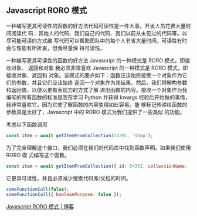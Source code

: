 ## Javascript RORO 模式

一种编写更具可读性的函数的好方法代码可读性是一件大事。开发人员花费大量时间阅读代
码：其他人的代码、我们自己的代码、我们以前从未见过的代码等。以尽可能可读的方式编
写代码可以帮助团队中的每个人节省大量时间。可读性有时会与性能有所折衷，但我尽量保
持可读性。

一种编写更具可读性的函数的好方法 Javascript 的一种模式是 RORO 模式，即接收对象、
返回和对象 我必须非常喜欢 Javascript 的一种模式是 RORO 模式，即接收对象、返回和
对象。该模式的要点如下：函数应该始终接受一个对象作为它们的参数，并且它们应该始终
返回一个对象作为其结果。然后，我们将解构参数和返回值，以便以更有表现力的方式了解
进出函数的内容。接收一个对象作为我编写的所有函数的标准是我在学习 Python 并获得
kwargs 经验后开始做的事情，我非常喜欢它，因为它使了解函数的内容变得如此容易。能
够标记传递给函数的参数真是太好了，Javascript 中的 RORO 模式为我们提供了一些类似
的功能。

考虑以下函数调用

```js
const item = await getItemFromCollection(54391, 'shop');
```

为了完全理解这个接口，我们必须在我们的代码库中找到函数声明。如果我们使用 RORO 模
式编写这个函数。

```js
const item = await getItemFromCollection({ id: 54391, collectionName: 'shop' });
```

它更具可读性，并且必须减少搜索代码库/文档的时间。

```js
someFunctionCall(false);
someFunctionCall({ booleanPurpose: false });
```

[Javascript RORO 模式 | 博客](https://www.tinyblog.dev/blog/2020-07-13-javascript-roro-pattern/)
